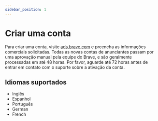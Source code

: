 ```yaml
---
sidebar_position: 1
---
```


# Criar uma conta

Para criar uma conta, visite [ads.brave.com](https://ads.brave.com/) e preencha as informações comerciais solicitadas. Todas as novas contas de anunciantes passam por uma aprovação manual pela equipe do Brave, e são geralmente processadas em até 48 horas. Por favor, aguarde até 72 horas antes de entrar em contato com o suporte sobre a ativação da conta.

## Idiomas suportados

- Inglês
- Espanhol
- Português
- German
- French
